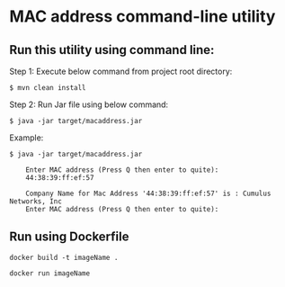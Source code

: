 # MAC address command-line utility

## Run this utility using command line:

Step 1: Execute below command from project root directory:


`$ mvn clean install`


Step 2: Run Jar file using below command:

`$ java -jar target/macaddress.jar`


Example:

`$ java -jar target/macaddress.jar`

      
        Enter MAC address (Press Q then enter to quite): 
        44:38:39:ff:ef:57
        
        Company Name for Mac Address '44:38:39:ff:ef:57' is : Cumulus Networks, Inc 
        Enter MAC address (Press Q then enter to quite): 
     
    


## Run using Dockerfile

    docker build -t imageName .

    docker run imageName


